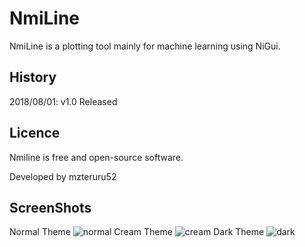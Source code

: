 # NmiLine
NmiLine is a plotting tool mainly for machine learning using NiGui.

## History
2018/08/01: v1.0 Released

## Licence
Nmiline is free and open-source software.

Developed by mzteruru52

## ScreenShots
Normal Theme
![normal](https://user-images.githubusercontent.com/38907008/43514345-ff1b01b8-95ba-11e8-8a8a-6dfc44634a83.JPG)
Cream Theme
![cream](https://user-images.githubusercontent.com/38907008/43514362-0802312a-95bb-11e8-9f0c-14e82d13ab7c.JPG)
Dark Theme
![dark](https://user-images.githubusercontent.com/38907008/43514358-04baf948-95bb-11e8-8675-dc712c68b710.JPG)
